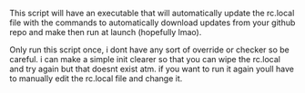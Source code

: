 This script will have an executable that will automatically update the rc.local file with the commands to automatically download updates from your github repo and make then run at launch (hopefully lmao).

Only run this script once, i dont have any sort of override or checker so be careful. i can make a simple init clearer so that you can wipe the rc.local and try again but that doesnt exist atm. if you want to run it again youll have to manually edit the rc.local file and change it.
